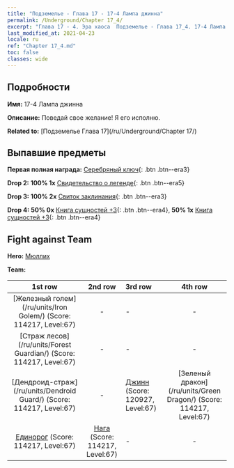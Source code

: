 ```yaml
---
title: "Подземелье - Глава 17 - 17-4 Лампа джинна"
permalink: /Underground/Chapter 17_4/
excerpt: "Глава 17 - 4. Эра хаоса  Подземелье - Глава 17_4. 17-4 Лампа джинна"
last_modified_at: 2021-04-23
locale: ru
ref: "Chapter 17_4.md"
toc: false
classes: wide
---
```


## Подробности

 **Имя:** 17-4 Лампа джинна

 **Описание:** Поведай свое желание! Я его исполню.

 **Related to:** [Подземелье Глава 17](/ru/Underground/Chapter 17/)

## Выпавшие предметы

 **Первая полная награда:** [Серебряный ключ](/ItemsRU/con_693/){: .btn .btn--era3}

 **Drop 2:** **100% 1x** [Свидетельство о легенде](/ItemsRU/mat_67/){: .btn .btn--era5}

 **Drop 3:** **100% 2x** [Свиток заклинания](/ItemsRU/con_694/){: .btn .btn--era3}

 **Drop 4:** **50% 0x** [Книга сущностей +3](/ItemsRU/mat_60/){: .btn .btn--era4}, **50% 1x** [Книга сущностей +3](/ItemsRU/mat_60/){: .btn .btn--era4}


## Fight against Team
 **Hero:** [Мюллих](/ru/heroes/Mullich/)

 **Team:**


  | 1st row | 2nd row | 3rd row | 4th row |
  |:----:|:----:|:----|:----:|
  | [Железный голем](/ru/units/Iron Golem/) (Score: 114217, Level:67)  | - | - | - |
  | [Страж лесов](/ru/units/Forest Guardian/) (Score: 114217, Level:67)  | - | - | - |
  | [Дендроид-страж](/ru/units/Dendroid Guard/) (Score: 114217, Level:67)  | - | [Джинн](/ru/units/Genie/) (Score: 120927, Level:67)  | [Зеленый дракон](/ru/units/Green Dragon/) (Score: 114217, Level:67)  |
  | [Единорог](/ru/units/Unicorn/) (Score: 114217, Level:67)  | [Нага](/ru/units/Naga/) (Score: 114217, Level:67)  | - | - |


